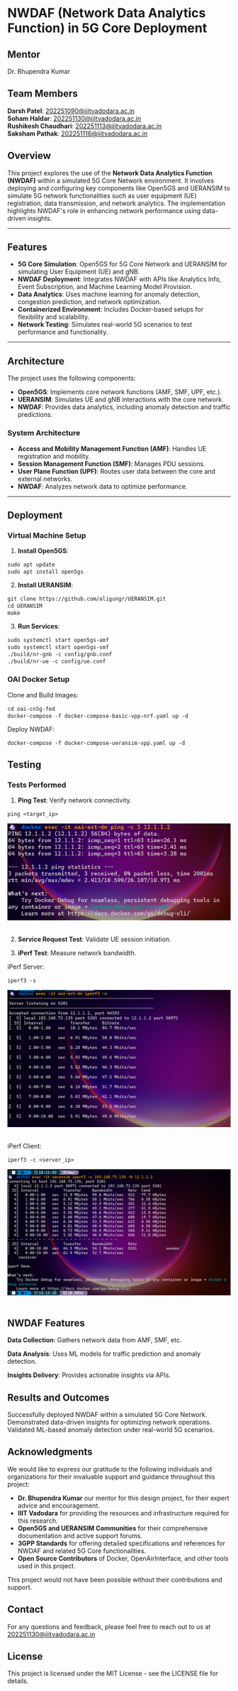 # NWDAF (Network Data Analytics Function) in 5G Core Deployment

## Mentor
Dr. Bhupendra Kumar
## Team Members
**Darsh Patel**: [202251090@iiitvadodara.ac.in](mailto:202251090@iiitvadodara.ac.in)<br>
**Soham Haldar**: [202251130@iiitvadodara.ac.in](mailto:202251130@iiitvadodara.ac.in)<br>
**Rushikesh Chaudhari**: [202251113@iiitvadodara.ac.in](mailto:202251113@iiitvadodara.ac.in)<br>
**Saksham Pathak**: [202251116@iiitvadodara.ac.in](mailto:202251116@iiitvadodara.ac.in)<br>


## Overview

This project explores the use of the **Network Data Analytics Function (NWDAF)** within a simulated 5G Core Network environment. It involves deploying and configuring key components like Open5GS and UERANSIM to simulate 5G network functionalities such as user equipment (UE) registration, data transmission, and network analytics. The implementation highlights NWDAF's role in enhancing network performance using data-driven insights.

---

## Features

- **5G Core Simulation**: Open5GS for 5G Core Network and UERANSIM for simulating User Equipment (UE) and gNB.
- **NWDAF Deployment**: Integrates NWDAF with APIs like Analytics Info, Event Subscription, and Machine Learning Model Provision.
- **Data Analytics**: Uses machine learning for anomaly detection, congestion prediction, and network optimization.
- **Containerized Environment**: Includes Docker-based setups for flexibility and scalability.
- **Network Testing**: Simulates real-world 5G scenarios to test performance and functionality.

---

## Architecture

The project uses the following components:
- **Open5GS**: Implements core network functions (AMF, SMF, UPF, etc.).
- **UERANSIM**: Simulates UE and gNB interactions with the core network.
- **NWDAF**: Provides data analytics, including anomaly detection and traffic predictions.

### System Architecture
- **Access and Mobility Management Function (AMF)**: Handles UE registration and mobility.
- **Session Management Function (SMF)**: Manages PDU sessions.
- **User Plane Function (UPF)**: Routes user data between the core and external networks.
- **NWDAF**: Analyzes network data to optimize performance.

---

## Deployment

### Virtual Machine Setup
1. **Install Open5GS**:
```
sudo apt update
sudo apt install open5gs
```
2. **Install UERANSIM**:
```
git clone https://github.com/aligungr/UERANSIM.git
cd UERANSIM
make
```
3. **Run Services**:
```
sudo systemctl start open5gs-amf
sudo systemctl start open5gs-smf
./build/nr-gnb -c config/gnb.conf
./build/nr-ue -c config/ue.conf
```

###  OAI Docker Setup
Clone and Build Images:
```
cd oai-cn5g-fed
docker-compose -f docker-compose-basic-vpp-nrf.yaml up -d
```
Deploy NWDAF:
```
docker-compose -f docker-compose-ueransim-vpp.yaml up -d
```
## Testing

### Tests Performed
1. **Ping Test**: Verify network connectivity.
```
ping <target_ip>
```
<div align="center">
    <img src="ping.png" alt="Ping Icon">&nbsp;&nbsp;&nbsp;
</div>

2. **Service Request Test**: Validate UE session initiation.

3. **iPerf Test**: Measure network bandwidth.

iPerf Server:
```
iperf3 -s
```
<div align="center">
    <img src="server.png" alt="client Icon">&nbsp;&nbsp;&nbsp;
</div>

iPerf Client:
```
iperf3 -c <server_ip>
```
<div align="center">
    <img src="client.png" alt="Ping Icon">&nbsp;&nbsp;&nbsp;
</div>

## NWDAF Features
**Data Collection**: Gathers network data from AMF, SMF, etc.

**Data Analysis**: Uses ML models for traffic prediction and anomaly detection.

**Insights Delivery**: Provides actionable insights via APIs.
## Results and Outcomes
Successfully deployed NWDAF within a simulated 5G Core Network.
Demonstrated data-driven insights for optimizing network operations.
Validated ML-based anomaly detection under real-world 5G scenarios.
## Acknowledgments

We would like to express our gratitude to the following individuals and organizations for their invaluable support and guidance throughout this project:

- **Dr. Bhupendra Kumar** our mentor for this design project, for their expert advice and encouragement.
- **IIIT Vadodara** for providing the resources and infrastructure required for this research.
- **Open5GS and UERANSIM Communities** for their comprehensive documentation and active support forums.
- **3GPP Standards** for offering detailed specifications and references for NWDAF and related 5G Core functionalities.
- **Open Source Contributors** of Docker, OpenAirInterface, and other tools used in this project.
  

This project would not have been possible without their contributions and support.

## Contact
For any questions and feedback, please feel free to reach out to us at [202251130@iiitvadodara.ac.in](mailto:202251130@iiitvadodara.ac.in)  
## License
This project is licensed under the MIT License - see the LICENSE file for details.





